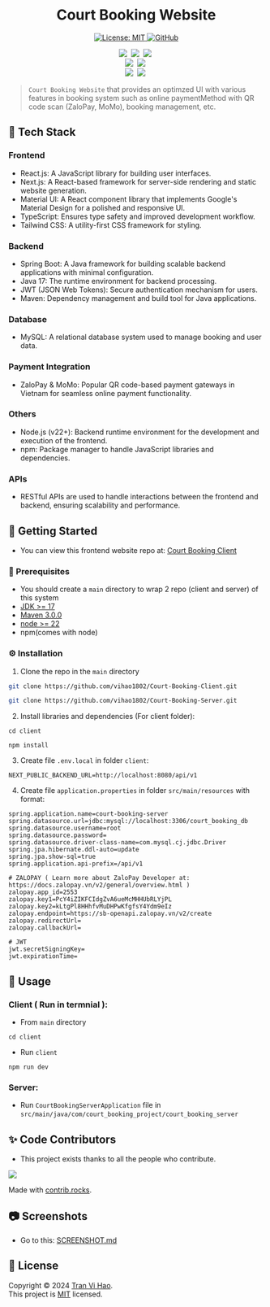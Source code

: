 <h1 align="center">Court Booking Website</h1>
<p align="center">
  <a href="https://github.com/vihao1802/Court-Booking-Server/blob/main/LICENSE">
    <img alt="License: MIT" src="https://img.shields.io/badge/license-MIT-yellow.svg" target="_blank" />
  </a>
  <a href="https://github.com/vihao1802/Court-Booking-Server/watchers">
    <img alt="GitHub" src="https://img.shields.io/github/watchers/vihao1802/Website-Classin" target="_blank" />
  </a>
</p>
<p align="center">
  <img src="https://img.shields.io/badge/React-%2320232a.svg?logo=react&logoColor=%2361DAFB"/></a>&nbsp
  <img src="https://img.shields.io/badge/Material%20UI-007FFF?logo=mui&logoColor=white"/></a>&nbsp 
  <img src="https://img.shields.io/badge/Next.js-black?logo=next.js&logoColor=white"/></a>&nbsp
  <br>
  <img src="https://img.shields.io/badge/Spring%20Boot-6DB33F?logo=springboot&logoColor=fff"/></a>&nbsp 
  <img src="https://img.shields.io/badge/MySQL-4479A1?logo=mysql&logoColor=fff"/></a>&nbsp
  <br>
  <img src="https://img.shields.io/badge/Java-%23ED8B00.svg?logo=openjdk&logoColor=white"/></a>&nbsp 
  <img src="https://img.shields.io/badge/JavaScript-F7DF1E?logo=javascript&logoColor=000"/></a>&nbsp 
</p>

> `Court Booking Website` that provides an optimzed UI with various features in booking system such as online paymentMethod with QR code scan (ZaloPay, MoMo), booking management, etc.

<!-- <img src="/docs/screenshot.png" width="100%"> -->

<!-- ### 📄 PDF: <a href="" target="_blank">Link</a> -->
<!-- ### 📄 Slide: <a href="" target="_blank">Link</a> -->

## 🎉 Tech Stack

### Frontend

- React.js: A JavaScript library for building user interfaces.
- Next.js: A React-based framework for server-side rendering and static website generation.
- Material UI: A React component library that implements Google's Material Design for a polished and responsive UI.
- TypeScript: Ensures type safety and improved development workflow.
- Tailwind CSS: A utility-first CSS framework for styling.

### Backend

- Spring Boot: A Java framework for building scalable backend applications with minimal configuration.
- Java 17: The runtime environment for backend processing.
- JWT (JSON Web Tokens): Secure authentication mechanism for users.
- Maven: Dependency management and build tool for Java applications.

### Database

- MySQL: A relational database system used to manage booking and user data.

### Payment Integration

- ZaloPay & MoMo: Popular QR code-based payment gateways in Vietnam for seamless online payment functionality.

### Others

- Node.js (v22+): Backend runtime environment for the development and execution of the frontend.
- npm: Package manager to handle JavaScript libraries and dependencies.

### APIs

- RESTful APIs are used to handle interactions between the frontend and backend, ensuring scalability and performance.

<!-- GETTING STARTED -->

## 🎯 Getting Started

- You can view this frontend website repo at: <a href="https://github.com/vihao1802/Court-Booking-Client" target="_blank">Court Booking Client</a>

### 💎 Prerequisites

- You should create a `main` directory to wrap 2 repo (client and server) of this system
- <a href="http://www.oracle.com/technetwork/java/javase/downloads/jdk8-downloads-2133151.html" target="_blank">JDK >= 17</a>
- <a href="https://maven.apache.org/" target="_blank">Maven 3.0.0</a>
- <a href="https://nodejs.org/en" target="_blank">node >= 22</a>
- npm(comes with node)

### ⚙️ Installation

1. Clone the repo in the `main` directory

```sh
git clone https://github.com/vihao1802/Court-Booking-Client.git
```

```sh
git clone https://github.com/vihao1802/Court-Booking-Server.git
```

2. Install libraries and dependencies (For client folder):

```
cd client
```

```
npm install
```

3. Create file `.env.local` in folder `client`:

```env
NEXT_PUBLIC_BACKEND_URL=http://localhost:8080/api/v1
```

4. Create file `application.properties` in folder `src/main/resources` with format:

```env
spring.application.name=court-booking-server
spring.datasource.url=jdbc:mysql://localhost:3306/court_booking_db
spring.datasource.username=root
spring.datasource.password=
spring.datasource.driver-class-name=com.mysql.cj.jdbc.Driver
spring.jpa.hibernate.ddl-auto=update
spring.jpa.show-sql=true
spring.application.api-prefix=/api/v1

# ZALOPAY ( Learn more about ZaloPay Developer at: https://docs.zalopay.vn/v2/general/overview.html )
zalopay.app_id=2553
zalopay.key1=PcY4iZIKFCIdgZvA6ueMcMHHUbRLYjPL
zalopay.key2=kLtgPl8HHhfvMuDHPwKfgfsY4Ydm9eIz
zalopay.endpoint=https://sb-openapi.zalopay.vn/v2/create
zalopay.redirectUrl=
zalopay.callbackUrl=

# JWT
jwt.secretSigningKey=
jwt.expirationTime=
```

## 🚀 Usage

### Client ( Run in termnial ):

- From `main` directory

```
cd client
```

- Run `client`

```
npm run dev
```

### Server:

- Run `CourtBookingServerApplication` file in `src/main/java/com/court_booking_project/court_booking_server`

## ✨ Code Contributors

- This project exists thanks to all the people who contribute.
<a href="https://github.com/vihao1802/Court-Booking-Server/graphs/contributors">
<img src="https://contrib.rocks/image?repo=vihao1802/Court-Booking-Server" />
</a>

Made with [contrib.rocks](https://contrib.rocks).

## 📷 Screenshots

- Go to this: <a href="" target="_blank">SCREENSHOT.md</a>

## 📝 License

Copyright © 2024 [Tran Vi Hao](https://github.com/vihao1802).<br />
This project is [MIT](https://github.com/vihao1802/Court-Booking-Server/blob/main/LICENSE) licensed.
